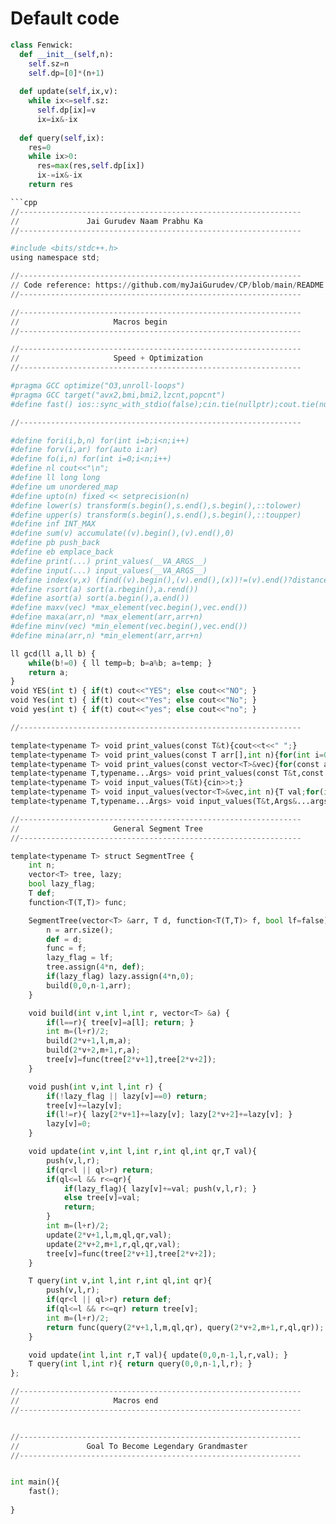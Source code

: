 # Default code
```py
class Fenwick:
  def __init__(self,n):
    self.sz=n 
    self.dp=[0]*(n+1)
  
  def update(self,ix,v):
    while ix<=self.sz:
      self.dp[ix]=v 
      ix=ix&-ix
  
  def query(self,ix):
    res=0
    while ix>0:
      res=max(res,self.dp[ix])
      ix-=ix&-ix 
    return res

```cpp
//---------------------------------------------------------------
//               Jai Gurudev Naam Prabhu Ka
//---------------------------------------------------------------

#include <bits/stdc++.h>
using namespace std;

//---------------------------------------------------------------
// Code reference: https://github.com/myJaiGurudev/CP/blob/main/README.md
//---------------------------------------------------------------

//---------------------------------------------------------------
//                     Macros begin
//---------------------------------------------------------------

//---------------------------------------------------------------
//                     Speed + Optimization
//---------------------------------------------------------------

#pragma GCC optimize("O3,unroll-loops")
#pragma GCC target("avx2,bmi,bmi2,lzcnt,popcnt")
#define fast() ios::sync_with_stdio(false);cin.tie(nullptr);cout.tie(nullptr)

//---------------------------------------------------------------

#define fori(i,b,n) for(int i=b;i<n;i++)
#define forv(i,ar) for(auto i:ar)
#define fo(i,n) for(int i=0;i<n;i++) 
#define nl cout<<"\n";
#define ll long long
#define um unordered_map
#define upto(n) fixed << setprecision(n)
#define lower(s) transform(s.begin(),s.end(),s.begin(),::tolower)
#define upper(s) transform(s.begin(),s.end(),s.begin(),::toupper)
#define inf INT_MAX
#define sum(v) accumulate((v).begin(),(v).end(),0)
#define pb push_back 
#define eb emplace_back
#define print(...) print_values(__VA_ARGS__)
#define input(...) input_values(__VA_ARGS__)
#define index(v,x) (find((v).begin(),(v).end(),(x))!=(v).end()?distance((v).begin(),find((v).begin(),(v).end(),(x))):-1)
#define rsort(a) sort(a.rbegin(),a.rend())
#define asort(a) sort(a.begin(),a.end())
#define maxv(vec) *max_element(vec.begin(),vec.end())
#define maxa(arr,n) *max_element(arr,arr+n)
#define minv(vec) *min_element(vec.begin(),vec.end())
#define mina(arr,n) *min_element(arr,arr+n)

ll gcd(ll a,ll b) {
    while(b!=0) { ll temp=b; b=a%b; a=temp; }
    return a;
}
void YES(int t) { if(t) cout<<"YES"; else cout<<"NO"; }
void Yes(int t) { if(t) cout<<"Yes"; else cout<<"No"; }
void yes(int t) { if(t) cout<<"yes"; else cout<<"no"; }

//---------------------------------------------------------------

template<typename T> void print_values(const T&t){cout<<t<<" ";}
template<typename T> void print_values(const T arr[],int n){for(int i=0;i<n;++i){cout<<arr[i]<<" ";}}
template<typename T> void print_values(const vector<T>&vec){for(const auto&val:vec){cout<<val<<" ";}}
template<typename T,typename...Args> void print_values(const T&t,const Args&...args){print_values(t);print_values(args...);}
template<typename T> void input_values(T&t){cin>>t;}
template<typename T> void input_values(vector<T>&vec,int n){T val;for(int i=0;i<n;++i){cin>>val;vec.push_back(val);}}
template<typename T,typename...Args> void input_values(T&t,Args&...args){input_values(t);input_values(args...);}

//---------------------------------------------------------------
//                     General Segment Tree
//---------------------------------------------------------------

template<typename T> struct SegmentTree {
    int n;
    vector<T> tree, lazy;
    bool lazy_flag;
    T def;
    function<T(T,T)> func;

    SegmentTree(vector<T> &arr, T d, function<T(T,T)> f, bool lf=false) {
        n = arr.size();
        def = d;
        func = f;
        lazy_flag = lf;
        tree.assign(4*n, def);
        if(lazy_flag) lazy.assign(4*n,0);
        build(0,0,n-1,arr);
    }

    void build(int v,int l,int r, vector<T> &a) {
        if(l==r){ tree[v]=a[l]; return; }
        int m=(l+r)/2;
        build(2*v+1,l,m,a);
        build(2*v+2,m+1,r,a);
        tree[v]=func(tree[2*v+1],tree[2*v+2]);
    }

    void push(int v,int l,int r) {
        if(!lazy_flag || lazy[v]==0) return;
        tree[v]+=lazy[v];
        if(l!=r){ lazy[2*v+1]+=lazy[v]; lazy[2*v+2]+=lazy[v]; }
        lazy[v]=0;
    }

    void update(int v,int l,int r,int ql,int qr,T val){
        push(v,l,r);
        if(qr<l || ql>r) return;
        if(ql<=l && r<=qr){
            if(lazy_flag){ lazy[v]+=val; push(v,l,r); }
            else tree[v]=val;
            return;
        }
        int m=(l+r)/2;
        update(2*v+1,l,m,ql,qr,val);
        update(2*v+2,m+1,r,ql,qr,val);
        tree[v]=func(tree[2*v+1],tree[2*v+2]);
    }

    T query(int v,int l,int r,int ql,int qr){
        push(v,l,r);
        if(qr<l || ql>r) return def;
        if(ql<=l && r<=qr) return tree[v];
        int m=(l+r)/2;
        return func(query(2*v+1,l,m,ql,qr), query(2*v+2,m+1,r,ql,qr));
    }

    void update(int l,int r,T val){ update(0,0,n-1,l,r,val); }
    T query(int l,int r){ return query(0,0,n-1,l,r); }
};

//---------------------------------------------------------------
//                     Macros end
//---------------------------------------------------------------


//---------------------------------------------------------------
//               Goal To Become Legendary Grandmaster
//---------------------------------------------------------------


int main(){
    fast();
    
}

